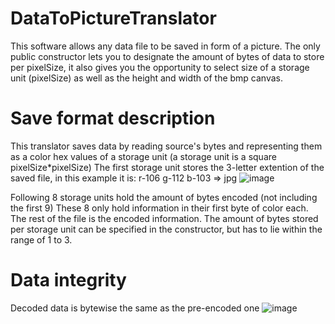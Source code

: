 # DataToPictureTranslator
This software allows any data file to be saved in form of a picture.
The only public constructor lets you to designate the amount of
bytes of data to store per pixelSize, it also gives you the opportunity
to select size of a storage unit (pixelSize) as well as the height
and width of the bmp canvas.


# Save format description
This translator saves data by reading source's bytes and
representing them as a color hex values of a storage unit (a storage unit is a square pixelSize*pixelSize)
The first storage unit stores the 3-letter extention of the saved file,
in this example it is: r-106 g-112 b-103 => jpg 
![image](https://user-images.githubusercontent.com/66963865/234691340-8ea12320-18bc-43fc-94bc-0d3646b9f59e.png)

Following 8 storage units hold the amount of bytes encoded (not including the first 9)
These 8 only hold information in their first byte of color each.
The rest of the file is the encoded information.
The amount of bytes stored per storage unit can be specified in
the constructor, but has to lie within the range of 1 to 3.

# Data integrity
Decoded data is bytewise the same as the pre-encoded one
![image](https://user-images.githubusercontent.com/66963865/234857382-63aa8267-030e-43f0-9f72-d23b7bd8fec0.png)
